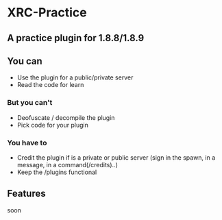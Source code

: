 # XRC-Practice
<h2>A practice plugin for 1.8.8/1.8.9</h2>

## You can
- Use the plugin for a public/private server
- Read the code for learn

### But you can't
- Deofuscate / decompile the plugin
- Pick code for your plugin

### You have to 
- Credit the plugin if is a private or public server (sign in the spawn, in a message, in a command(/credits)..)
- Keep the /plugins functional

## Features
soon
